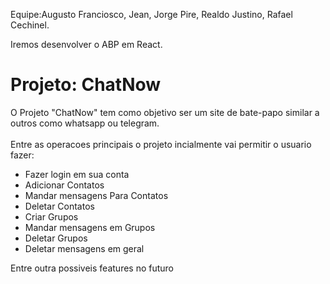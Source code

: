 Equipe:Augusto Franciosco, Jean, Jorge Pire, Realdo Justino, Rafael Cechinel.

Iremos desenvolver o ABP em React.

# Projeto: ChatNow

O Projeto "ChatNow" tem como objetivo ser um site de bate-papo similar a outros como whatsapp ou telegram.
<br>
<br>
Entre as operacoes principais o projeto incialmente vai permitir o usuario fazer:
<br>
- Fazer login em sua conta
- Adicionar Contatos
- Mandar mensagens Para Contatos
- Deletar Contatos
- Criar Grupos
- Mandar mensagens em Grupos
- Deletar Grupos
- Deletar mensagens em geral

Entre outra possiveis features no futuro
